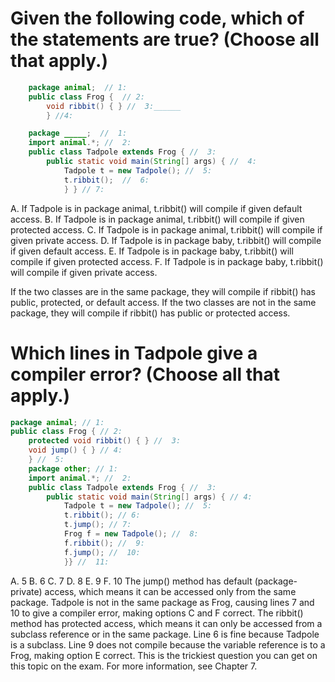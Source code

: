 # Given the following code, which of the statements are true? (Choose all that apply.)

```java
    package animal;  // 1:
    public class Frog {  // 2:
        void ribbit() { } //  3:______
        } //4:

    package _____;  //  1:
    import animal.*; //  2:
    public class Tadpole extends Frog { //  3:
        public static void main(String[] args) { //  4:
            Tadpole t = new Tadpole(); //  5:
            t.ribbit();  //  6:
            } } // 7:
```
A. If Tadpole is in package animal, t.ribbit() will compile if given default access.
B. If Tadpole is in package animal, t.ribbit() will compile if given protected access.
C. If Tadpole is in package animal, t.ribbit() will compile if given private access.
D. If Tadpole is in package baby, t.ribbit() will compile if given default access.
E. If Tadpole is in package baby, t.ribbit() will compile if given protected access.
F. If Tadpole is in package baby, t.ribbit() will compile if given private access.

If the two classes are in the same package, they will compile if ribbit() has public, protected, or default access.
If the two classes are not in the same package, they will compile if ribbit() has public or protected access.

# Which lines in Tadpole give a compiler error? (Choose all that apply.)
```java
package animal; // 1:
public class Frog { // 2:
    protected void ribbit() { } //  3:
    void jump() { } // 4:
    } //  5:
    package other; // 1:
    import animal.*; //  2:
    public class Tadpole extends Frog { //  3:
        public static void main(String[] args) { // 4:
            Tadpole t = new Tadpole(); //  5:
            t.ribbit(); // 6:
            t.jump(); // 7:
            Frog f = new Tadpole(); //  8:
            f.ribbit(); //  9:
            f.jump(); //  10:
            }} //  11:

```
A. 5
B. 6
C. 7
D. 8
E. 9
F. 10
The jump() method has default (package-private) access, which means it can be accessed only from the same package.
Tadpole is not in the same package as Frog, causing lines 7 and 10 to give a compiler error, making options C and F correct.
The ribbit() method has protected access, which means it can only be accessed from a subclass reference or in the same package.
Line 6 is fine because Tadpole is a subclass.
Line 9 does not compile because the variable reference is to a Frog, making option E correct.
This is the trickiest question you can get on this topic on the exam. For more information, see Chapter 7.